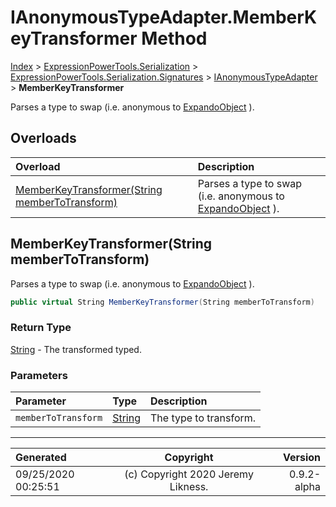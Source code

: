 ﻿# IAnonymousTypeAdapter.MemberKeyTransformer Method

[Index](../index.md) > [ExpressionPowerTools.Serialization](ExpressionPowerTools.Serialization.a.md) > [ExpressionPowerTools.Serialization.Signatures](ExpressionPowerTools.Serialization.Signatures.n.md) > [IAnonymousTypeAdapter](ExpressionPowerTools.Serialization.Signatures.IAnonymousTypeAdapter.i.md) > **MemberKeyTransformer**

Parses a type to swap (i.e. anonymous to [ExpandoObject](https://docs.microsoft.com/dotnet/api/system.dynamic.expandoobject) ).

## Overloads

| Overload | Description |
| :-- | :-- |
| [MemberKeyTransformer(String memberToTransform)](#memberkeytransformerstring-membertotransform) | Parses a type to swap (i.e. anonymous to [ExpandoObject](https://docs.microsoft.com/dotnet/api/system.dynamic.expandoobject) ). |
## MemberKeyTransformer(String memberToTransform)

Parses a type to swap (i.e. anonymous to [ExpandoObject](https://docs.microsoft.com/dotnet/api/system.dynamic.expandoobject) ).

```csharp
public virtual String MemberKeyTransformer(String memberToTransform)
```

### Return Type

 [String](https://docs.microsoft.com/dotnet/api/system.string)  - The transformed typed.

### Parameters

| Parameter | Type | Description |
| :-- | :-- | :-- |
| `memberToTransform` | [String](https://docs.microsoft.com/dotnet/api/system.string) | The type to transform. |



---

| Generated | Copyright | Version |
| :-- | :-: | --: |
| 09/25/2020 00:25:51 | (c) Copyright 2020 Jeremy Likness. | 0.9.2-alpha |
